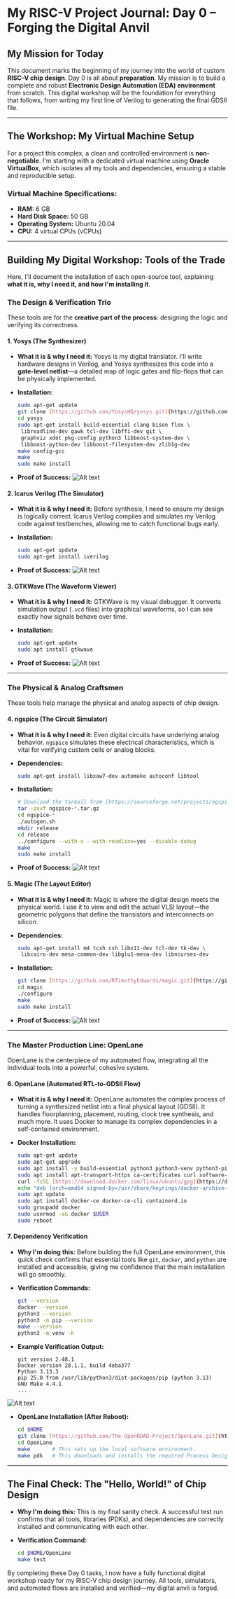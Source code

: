 # My RISC-V Project Journal: Day 0 – Forging the Digital Anvil

## My Mission for Today

This document marks the beginning of my journey into the world of custom **RISC-V chip design**. Day 0 is all about **preparation**. My mission is to build a complete and robust **Electronic Design Automation (EDA) environment** from scratch. This digital workshop will be the foundation for everything that follows, from writing my first line of Verilog to generating the final GDSII file.

---

## The Workshop: My Virtual Machine Setup

For a project this complex, a clean and controlled environment is **non-negotiable**. I'm starting with a dedicated virtual machine using **Oracle VirtualBox**, which isolates all my tools and dependencies, ensuring a stable and reproducible setup.

### Virtual Machine Specifications:

-   **RAM:** 6 GB
-   **Hard Disk Space:** 50 GB
-   **Operating System:** Ubuntu 20.04
-   **CPU:** 4 virtual CPUs (vCPUs)

---

## Building My Digital Workshop: Tools of the Trade

Here, I'll document the installation of each open-source tool, explaining **what it is, why I need it, and how I'm installing it**.

### The Design & Verification Trio

These tools are for the **creative part of the process**: designing the logic and verifying its correctness.

#### 1. Yosys (The Synthesizer)

-   **What it is & why I need it:**
    Yosys is my digital translator. I'll write hardware designs in Verilog, and Yosys synthesizes this code into a **gate-level netlist**—a detailed map of logic gates and flip-flops that can be physically implemented.

-   **Installation:**
    ```bash
    sudo apt-get update
    git clone [https://github.com/YosysHQ/yosys.git](https://github.com/YosysHQ/yosys.git)
    cd yosys
    sudo apt-get install build-essential clang bison flex \
     libreadline-dev gawk tcl-dev libffi-dev git \
     graphviz xdot pkg-config python3 libboost-system-dev \
     libboost-python-dev libboost-filesystem-dev zlib1g-dev
    make config-gcc
    make
    sudo make install
    ```

-   **Proof of Success:**
![Alt text](Output/YosysVerification)

#### 2. Icarus Verilog (The Simulator)

-   **What it is & why I need it:**
    Before synthesis, I need to ensure my design is logically correct. Icarus Verilog compiles and simulates my Verilog code against testbenches, allowing me to catch functional bugs early.

-   **Installation:**
    ```bash
    sudo apt-get update
    sudo apt-get install iverilog
    ```

-   **Proof of Success:** 
![Alt text](Output/Iverilog.png)

#### 3. GTKWave (The Waveform Viewer)

-   **What it is & why I need it:**
    GTKWave is my visual debugger. It converts simulation output (`.vcd` files) into graphical waveforms, so I can see exactly how signals behave over time.

-   **Installation:**
    ```bash
    sudo apt-get update
    sudo apt install gtkwave
    ```

-   **Proof of Success:** 
![Alt text](Output/gtkwavever.png)

---

### The Physical & Analog Craftsmen

These tools help manage the physical and analog aspects of chip design.

#### 4. ngspice (The Circuit Simulator)

-   **What it is & why I need it:**
    Even digital circuits have underlying analog behavior. `ngspice` simulates these electrical characteristics, which is vital for verifying custom cells or analog blocks.

-   **Dependencies:**
    ```bash
    sudo apt-get install libxaw7-dev automake autoconf libtool
    ```

-   **Installation:**
    ```bash
    # Download the tarball from [https://sourceforge.net/projects/ngspice/files/](https://sourceforge.net/projects/ngspice/files/)
    tar -zxvf ngspice-*.tar.gz
    cd ngspice-*
    ./autogen.sh
    mkdir release
    cd release
    ../configure --with-x --with-readline=yes --disable-debug
    make
    sudo make install
    ```

-   **Proof of Success:** 
![Alt text](Output/ngspicever.png)

#### 5. Magic (The Layout Editor)

-   **What it is & why I need it:**
    Magic is where the digital design meets the physical world. I use it to view and edit the actual VLSI layout—the geometric polygons that define the transistors and interconnects on silicon.

-   **Dependencies:**
    ```bash
    sudo apt-get install m4 tcsh csh libx11-dev tcl-dev tk-dev \
     libcairo-dev mesa-common-dev libglu1-mesa-dev libncurses-dev
    ```

-   **Installation:**
    ```bash
    git clone [https://github.com/RTimothyEdwards/magic.git](https://github.com/RTimothyEdwards/magic.git)
    cd magic
    ./configure
    make
    sudo make install
    ```

-   **Proof of Success:** 
![Alt text](Output/Magicver.png)

---

### The Master Production Line: OpenLane

OpenLane is the centerpiece of my automated flow, integrating all the individual tools into a powerful, cohesive system.

#### 6. OpenLane (Automated RTL-to-GDSII Flow)

-   **What it is & why I need it:**
    OpenLane automates the complex process of turning a synthesized netlist into a final physical layout (GDSII). It handles floorplanning, placement, routing, clock tree synthesis, and much more. It uses Docker to manage its complex dependencies in a self-contained environment.

-   **Docker Installation:**
    ```bash
    sudo apt-get update
    sudo apt-get upgrade
    sudo apt install -y build-essential python3 python3-venv python3-pip make git
    sudo apt install apt-transport-https ca-certificates curl software-properties-common
    curl -fsSL [https://download.docker.com/linux/ubuntu/gpg](https://download.docker.com/linux/ubuntu/gpg) | sudo gpg --dearmor -o /usr/share/keyrings/docker-archive-keyring.gpg
    echo "deb [arch=amd64 signed-by=/usr/share/keyrings/docker-archive-keyring.gpg] [https://download.docker.com/linux/ubuntu](https://download.docker.com/linux/ubuntu) $(lsb_release -cs) stable" | sudo tee /etc/apt/sources.list.d/docker.list > /dev/null
    sudo apt update
    sudo apt install docker-ce docker-ce-cli containerd.io
    sudo groupadd docker
    sudo usermod -aG docker $USER
    sudo reboot
    ```

#### 7. Dependency Verification

-   **Why I'm doing this:** Before building the full OpenLane environment, this quick check confirms that essential tools like `git`, `docker`, and `python` are installed and accessible, giving me confidence that the main installation will go smoothly.

-   **Verification Commands:**
    ```bash
    git --version
    docker --version
    python3 --version
    python3 -m pip --version
    make --version
    python3 -m venv -h
    ```

-   **Example Verification Output:**
    ```
    git version 2.48.1
    Docker version 28.1.1, build 4eba377
    Python 3.13.3
    pip 25.0 from /usr/lib/python3/dist-packages/pip (python 3.13)
    GNU Make 4.4.1
    ...
    ```
![Alt text](Output/toolsver.png)

-   **OpenLane Installation (After Reboot):**
    ```bash
    cd $HOME
    git clone [https://github.com/The-OpenROAD-Project/OpenLane.git](https://github.com/The-OpenROAD-Project/OpenLane.git)
    cd OpenLane
    make       # This sets up the local software environment.
    make pdk   # This downloads and installs the required Process Design Kit (PDK).
    ```

---

## The Final Check: The "Hello, World!" of Chip Design

-   **Why I'm doing this:** This is my final sanity check. A successful test run confirms that all tools, libraries (PDKs), and dependencies are correctly installed and communicating with each other.

-   **Verification Command:**
    ```bash
    cd $HOME/OpenLane
    make test
    ```

By completing these Day 0 tasks, I now have a fully functional digital workshop ready for my RISC-V chip design journey. All tools, simulators, and automated flows are installed and verified—my digital anvil is forged.
